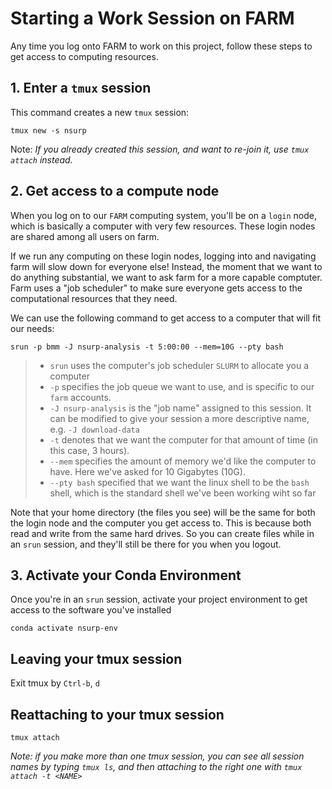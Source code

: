 Starting a Work Session on FARM
===

Any time you log onto FARM to work on this project, follow these steps to get access to computing resources.

## 1. Enter a `tmux` session

This command creates a new `tmux` session:
```
tmux new -s nsurp
```
Note: *If you already created this session, and want to re-join it, use `tmux attach` instead.*

## 2. Get access to a compute node

When you log on to our `FARM` computing system, you'll be on a `login` node, which is basically a computer with very few resources. These login nodes are shared among all users on farm. 

If we run any computing on these login nodes, logging into and navigating farm will slow down for everyone else! Instead, the moment that we want to do anything substantial, we want to ask farm for a more capable comptuter. Farm uses a "job scheduler" to make sure everyone gets access to the computational resources that they need.

We can use the following command to get access to a computer that will fit our needs:
```
srun -p bmm -J nsurp-analysis -t 5:00:00 --mem=10G --pty bash
```

> -  `srun` uses the computer's job scheduler `SLURM` to allocate you a computer
> - `-p` specifies the job queue we want to use, and is specific to our `farm` accounts.
> - `-J nsurp-analysis` is the "job name" assigned to this session. It can be modified to give your session a more descriptive name, e.g. `-J download-data`
> - `-t` denotes that we want the computer for that amount of time (in this case, 3 hours).
> - `--mem` specifies the amount of memory we'd like the computer to have. Here we've asked for 10 Gigabytes (10G). 
> - `--pty bash` specified that we want the linux shell to be the `bash` shell, which is the standard shell we've been working wiht so far


Note that your home directory (the files you see) will be the same for both the login node and the computer you get access to. This is because both read and write from the same hard drives. So you can create files while in an `srun` session, and they'll still be there for you when you logout.

## 3. Activate your Conda Environment

Once you're in an `srun` session, activate your project environment to get access to the software you've installed

```
conda activate nsurp-env
```

## Leaving your tmux session

Exit tmux by `Ctrl-b`, `d`

## Reattaching to your tmux session


```
tmux attach
```

_Note: if you make more than one tmux session, you can see all session names by typing `tmux ls`, and then attaching to the right one with `tmux attach -t <NAME>`_
